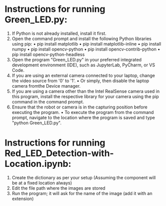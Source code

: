 # Instructions for running Green_LED.py:
1. If Python is not already installed, install it first.
2. Open the command prompt and install the following Python libraries using pip:
    • pip install matplotlib
    • pip install matplotlib-inline
    • pip install numpy
    • pip install opencv-python
    • pip install opencv-contrib-python
    • pip install opencv-python-headless
3. Open the program "Green_LED.py" in your preferred integrated development environment (IDE), such as JupyterLab, PyCharm, or VS Code.
4. If you are using an external camera connected to your laptop, change the video source from '0' to '1'.
    • Or simply, then disable the laptop camera fromthe  Device manager.
5. If you are using a camera other than the Intel RealSense camera used in this program, install the respective library for your camera using the pip command in the command prompt.
6. Ensure that the robot or camera is in the capturing position before executing the program.
    • To execute the program from the command prompt, navigate to the location where the program is saved and type "python Green_LED.py".

# Instructions for running Red_LED_Detection-with-Location.ipynb:
1. Create the dictionary as per your setup (Assuming the component will be at a fixed location always)
2. Edit the file path where the images are stored
3. Run the program; it will ask for the name of the image (add it with an extension)
